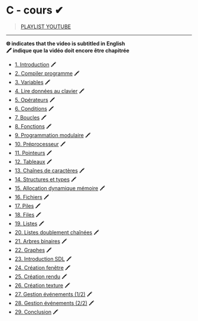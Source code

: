 # C - cours ✔

> [PLAYLIST YOUTUBE](https://www.youtube.com/playlist?list=PLrSOXFDHBtfEh6PCE39HERGgbbaIHhy4j)

---

**🌐 indicates that the video is subtitled in English**<br>
**🖍 indique que la vidéo doit encore être chapitrée**

+ [1. Introduction](https://www.youtube.com/watch?v=90hGCMC3Chc) 🖍
+ [2. Compiler programme](https://www.youtube.com/watch?v=6E-zrVV2tSg) 🖍
+ [3. Variables](https://www.youtube.com/watch?v=kKeGTDyvi1o) 🖍
+ [4. Lire données au clavier](https://www.youtube.com/watch?v=I9xlZGDMfrw) 🖍
+ [5. Opérateurs](https://www.youtube.com/watch?v=imc6C96-TW8) 🖍
+ [6. Conditions](https://www.youtube.com/watch?v=_MP8yZjQCgk) 🖍
+ [7. Boucles](https://www.youtube.com/watch?v=in-XJLbQ1iY) 🖍
+ [8. Fonctions](https://www.youtube.com/watch?v=TT2RbNKr4aU) 🖍
+ [9. Programmation modulaire](https://www.youtube.com/watch?v=tXgSx9MkVjs) 🖍
+ [10. Préprocesseur](https://www.youtube.com/watch?v=L8q1wJ8z7Ts) 🖍
+ [11. Pointeurs](https://www.youtube.com/watch?v=Qra-0U_jEKs) 🖍
+ [12. Tableaux](https://www.youtube.com/watch?v=6nkUWnCoRp4) 🖍
+ [13. Chaînes de caractères](https://www.youtube.com/watch?v=tDE4FNCcP0k) 🖍
+ [14. Structures et types](https://www.youtube.com/watch?v=1Kmq-9knIUY) 🖍
+ [15. Allocation dynamique mémoire](https://www.youtube.com/watch?v=71QV6fFl_bk) 🖍
+ [16. Fichiers](https://www.youtube.com/watch?v=j1lHUmwnmA0) 🖍
+ [17. Piles](https://www.youtube.com/watch?v=zERZNLuxtyU) 🖍
+ [18. Files](https://www.youtube.com/watch?v=OV8f1hRsNP4) 🖍
+ [19. Listes](https://www.youtube.com/watch?v=FmaNOdbngLc) 🖍
+ [20. Listes doublement chaînées](https://www.youtube.com/watch?v=589GpRJ6VFo) 🖍
+ [21. Arbres binaires](https://www.youtube.com/watch?v=x56yrmgx5B4) 🖍
+ [22. Graphes](https://www.youtube.com/watch?v=T5MU8NDMMj4) 🖍
+ [23. Introduction SDL](https://www.youtube.com/watch?v=Lwx9rSgwoDg) 🖍
+ [24. Création fenêtre](https://www.youtube.com/watch?v=yX05p3FUmEA) 🖍
+ [25. Création rendu](https://www.youtube.com/watch?v=Afov4ZokaOA) 🖍
+ [26. Création texture](https://www.youtube.com/watch?v=IF99v5_uHEY) 🖍
+ [27. Gestion événements (1/2)](https://www.youtube.com/watch?v=k7ZkeqrbnwA) 🖍
+ [28. Gestion événements (2/2)](https://www.youtube.com/watch?v=oY-xietZTig) 🖍
+ [29. Conclusion](https://www.youtube.com/watch?v=eTxODY-dkDI) 🖍
